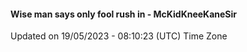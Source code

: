 #### Wise man says only fool rush in - McKidKneeKaneSir
Updated on 19/05/2023 - 08:10:23 (UTC) Time Zone
